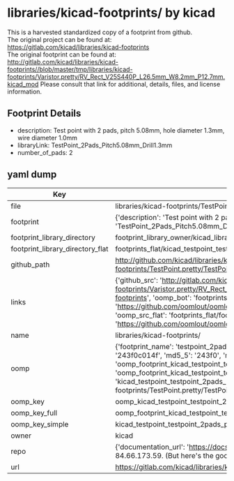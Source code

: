 # libraries/kicad-footprints/ by kicad  
This is a harvested standardized copy of a footprint from github.  
The original project can be found at:  
https://gitlab.com/kicad/libraries/kicad-footprints  
The original footprint can be found at:
http://gitlab.com/kicad/libraries/kicad-footprints//blob/master/tmp/libraries/kicad-footprints/Varistor.pretty/RV_Rect_V25S440P_L26.5mm_W8.2mm_P12.7mm.kicad_mod
Please consult that link for additional, details, files, and license information.  
## Footprint Details
* description: Test point with 2 pads, pitch 5.08mm, hole diameter 1.3mm, wire diameter 1.0mm  
* libraryLink: TestPoint_2Pads_Pitch5.08mm_Drill1.3mm  
* number_of_pads: 2  
## yaml dump  
| Key | Value |  
| --- | --- |  
| file | libraries/kicad-footprints/TestPoint.pretty/TestPoint_2Pads_Pitch5.08mm_Drill1.3mm.kicad_mod |  
| footprint | {'description': 'Test point with 2 pads, pitch 5.08mm, hole diameter 1.3mm, wire diameter 1.0mm', 'libraryLink': 'TestPoint_2Pads_Pitch5.08mm_Drill1.3mm', 'number_of_pads': 2} |  
| footprint_library_directory | footprint_library_owner/kicad_libraries/kicad-footprints/ |  
| footprint_library_directory_flat | footprints_flat/kicad_testpoint_testpoint_2pads_pitch5_08mm_drill1_3mm/working |  
| github_path | http://github.com/kicad/libraries/kicad-footprints//blob/master/tmp/libraries/kicad-footprints/TestPoint.pretty/TestPoint_2Pads_Pitch5.08mm_Drill1.3mm.kicad_mod |  
| links | {'github_src': 'http://gitlab.com/kicad/libraries/kicad-footprints//blob/master/tmp/libraries/kicad-footprints/Varistor.pretty/RV_Rect_V25S440P_L26.5mm_W8.2mm_P12.7mm.kicad_mod', 'github_src_repo': 'https://gitlab.com/kicad/libraries/kicad-footprints', 'oomp_bot': 'footprints/kicad_testpoint_testpoint_2pads_pitch5_08mm_drill1_3mm/working', 'oomp_bot_github': 'https://github.com/oomlout/oomlout_oomp_footprint_bot/tree/main/footprints/kicad_testpoint_testpoint_2pads_pitch5_08mm_drill1_3mm/working', 'oomp_src_flat': 'footprints_flat/footprints_flat/kicad_testpoint_testpoint_2pads_pitch5_08mm_drill1_3mm/working', 'oomp_src_flat_github': 'https://github.com/oomlout/oomlout_oomp_footprint_src/tree/main/footprints_flat/kicad_testpoint_testpoint_2pads_pitch5_08mm_drill1_3mm/working'} |  
| name | libraries/kicad-footprints/ |  
| oomp | {'footprint_name': 'testpoint_2pads_pitch5_08mm_drill1_3mm', 'library_name': 'testpoint', 'md5': '243f0c014f106987258a9c6454239c69', 'md5_10': '243f0c014f', 'md5_5': '243f0', 'md5_6': '243f0c', 'oomp_key': 'oomp_kicad_testpoint_testpoint_2pads_pitch5_08mm_drill1_3mm', 'oomp_key_extra': 'oomp_footprint_kicad_testpoint_testpoint_2pads_pitch5_08mm_drill1_3mm', 'oomp_key_full': 'oomp_footprint_kicad_testpoint_testpoint_2pads_pitch5_08mm_drill1_3mm_243f0c', 'oomp_key_simple': 'kicad_testpoint_testpoint_2pads_pitch5_08mm_drill1_3mm', 'original_filename': 'libraries/kicad-footprints/TestPoint.pretty/TestPoint_2Pads_Pitch5.08mm_Drill1.3mm.kicad_mod', 'owner_name': 'kicad'} |  
| oomp_key | oomp_kicad_testpoint_testpoint_2pads_pitch5_08mm_drill1_3mm |  
| oomp_key_full | oomp_footprint_kicad_testpoint_testpoint_2pads_pitch5_08mm_drill1_3mm |  
| oomp_key_simple | kicad_testpoint_testpoint_2pads_pitch5_08mm_drill1_3mm |  
| owner | kicad |  
| repo | {'documentation_url': 'https://docs.github.com/rest/overview/resources-in-the-rest-api#rate-limiting', 'message': "API rate limit exceeded for 84.66.173.59. (But here's the good news: Authenticated requests get a higher rate limit. Check out the documentation for more details.)"} |  
| url | https://gitlab.com/kicad/libraries/kicad-footprints |  

